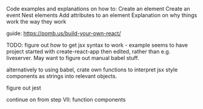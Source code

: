 Code examples and explanations on how to:
    Create an element
    Create an event
    Nest elements
    Add attributes to an element
Explanation on why things work the way they work

guide: https://pomb.us/build-your-own-react/

TODO:
figure out how to get jsx syntax to work - example seems to have project started with create-react-app then edited, rather than e.g. liveserver. May want to figure out manual babel stuff.

alternatively to using babel, crate own functions to interpret jsx style components as strings into relevant objects.

figure out jest

continue on from step VII: function components

